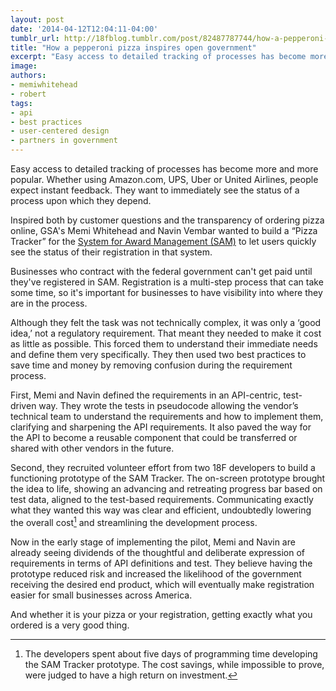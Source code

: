 ```yaml
---
layout: post
date: '2014-04-12T12:04:11-04:00'
tumblr_url: http://18fblog.tumblr.com/post/82487787744/how-a-pepperoni-pizza-is-inspiring-open-government
title: "How a pepperoni pizza inspires open government"
excerpt: "Easy access to detailed tracking of processes has become more and more popular. Whether using Amazon.com, UPS, Uber or United Airlines, people expect instant feedback. They want to immediately see the status of a process upon which they depend."
image:
authors:
- memiwhitehead
- robert
tags:
- api
- best practices
- user-centered design
- partners in government
---
```


Easy access to detailed tracking of processes has become more and more popular. Whether using Amazon.com, UPS, Uber or United Airlines, people expect instant feedback. They want to immediately see the status of a process upon which they depend.

Inspired both by customer questions and the transparency of ordering pizza online, GSA's Memi Whitehead and Navin Vembar wanted to build a “Pizza Tracker” for the [System for Award Management (SAM)](https://www.sam.gov/) to let users quickly see the status of their registration in that system.

Businesses who contract with the federal government can't get paid until they've registered in SAM. Registration is a multi-step process that can take some time, so it's important for businesses to have visibility into where they are in the process.

Although they felt the task was not technically complex, it was only a ‘good idea,’ not a regulatory requirement. That meant they needed to make it cost as little as possible. This forced them to understand their immediate needs and define them very specifically. They then used two best practices to save time and money by removing confusion during the requirement process.

First, Memi and Navin defined the requirements in an API-centric, test-driven way. They wrote the tests in pseudocode allowing the vendor’s technical team to understand the requirements and how to implement them, clarifying and sharpening the API requirements. It also paved the way for the API to become a reusable component that could be transferred or shared with other vendors in the future.

Second, they recruited volunteer effort from two 18F developers to build a functioning prototype of the SAM Tracker. The on-screen prototype brought the idea to life, showing an advancing and retreating progress bar based on test data, aligned to the test-based requirements. Communicating exactly what they wanted this way was clear and efficient, undoubtedly lowering the overall cost[^1] and streamlining the development process.

Now in the early stage of implementing the pilot, Memi and Navin are already seeing dividends of the thoughtful and deliberate expression of requirements in terms of API definitions and test. They believe having the prototype reduced risk and increased the likelihood of the government receiving the desired end product, which will eventually make registration easier for small businesses across America.

And whether it is your pizza or your registration, getting exactly what you ordered is a very good thing.

[^1]: The developers spent about five days of programming time developing the SAM Tracker prototype. The cost savings, while impossible to prove, were judged to have a high return on investment.